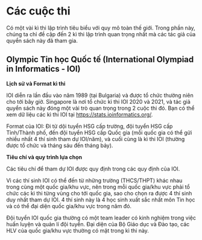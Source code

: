 # Các cuộc thi

Có một vài kì thi lập trình tiêu biểu với quy mô toàn thế giới. Trong phần này, chúng ta chỉ đề cập đến 2 kì thi lập trình quan trọng nhất mà các tác giả của quyển sách này đã tham gia.

## Olympic Tin học Quốc tế (International Olympiad in Informatics - IOI)

**Lịch sử và Format kì thi**

IOI diễn ra lần đầu vào năm 1989 (tại Bulgaria) và được tổ chức thường niên cho tới bây giờ. Singapore là nơi tổ chức kì thi IOI 2020 và 2021, và tác giả quyển sách này đóng một vài trò quan trọng trong 2 cuộc thi đó. Bạn có thể xem dữ liệu các kì thi IOI tại <https://stats.ioinformatics.org/>.

Format của IOI: Đi từ dội tuyển HSG cấp trường, đội tuyển HSG cấp Tỉnh/Thành phố, đến đội tuyển HSG cấp Quốc gia (mỗi quốc gia có thể gửi nhiều nhất 4 thí sinh tham dự IOI/năm), và cuối cùng là kì thi IOI (thường được tổ chức và tháng sáu đến tháng bảy).

**Tiêu chí và quy trình lựa chọn**

Các tiêu chí để tham dự IOI được quy định trong các quy định của IOI.

Vì các thí sinh IOI có thể đến từ những trường (THCS/THPT) khác nhau trong cùng một quốc gia/khu vực, nên trong mỗi quốc gia/khu vực phải tổ chức các kì thi từng vùng cho tới quốc gia, sao cho chọn ra được 4 thí sinh duy nhất tham dự IOI. 4 thí sinh này là 4 học sinh xuất sắc nhất môn Tin học và có thể đại diện quốc gia/khu vực trong năm đó.

Đội tuyển IOI quốc gia thường có một team leader có kinh nghiệm trong việc huấn luyện và quản lí đội tuyển. Đại diện của Bộ Giáo dục và Đào tạo, các HLV của quốc gia/khu vực thường có mặt trong kì thi này.
